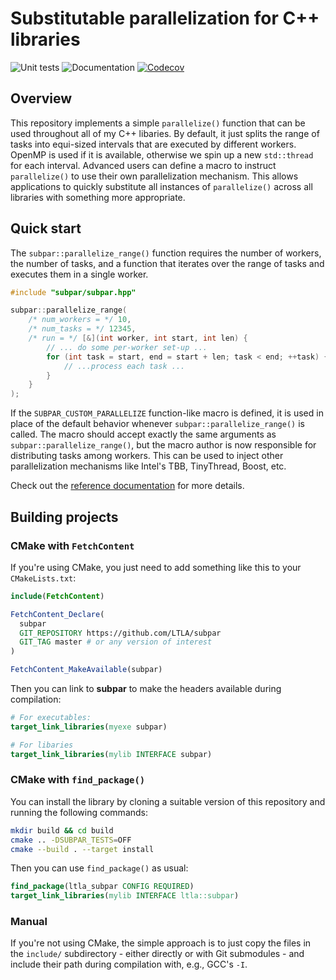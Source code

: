 # Substitutable parallelization for C++ libraries

![Unit tests](https://github.com/LTLA/subpar/actions/workflows/run-tests.yaml/badge.svg)
![Documentation](https://github.com/LTLA/subpar/actions/workflows/doxygenate.yaml/badge.svg)
[![Codecov](https://codecov.io/gh/LTLA/subpar/branch/master/graph/badge.svg?token=GByG4StuqU)](https://codecov.io/gh/LTLA/subpar)

## Overview

This repository implements a simple `parallelize()` function that can be used throughout all of my C++ libaries.
By default, it just splits the range of tasks into equi-sized intervals that are executed by different workers.
OpenMP is used if it is available, otherwise we spin up a new `std::thread` for each interval.
Advanced users can define a macro to instruct `parallelize()` to use their own parallelization mechanism.
This allows applications to quickly substitute all instances of `parallelize()` across all libraries with something more appropriate.

## Quick start

The `subpar::parallelize_range()` function requires the number of workers, the number of tasks,
and a function that iterates over the range of tasks and executes them in a single worker.

```cpp
#include "subpar/subpar.hpp"

subpar::parallelize_range(
    /* num_workers = */ 10,
    /* num_tasks = */ 12345,
    /* run = */ [&](int worker, int start, int len) {
        // ... do some per-worker set-up ...
        for (int task = start, end = start + len; task < end; ++task) {
            // ...process each task ...
        }
    }
);
```

If the `SUBPAR_CUSTOM_PARALLELIZE` function-like macro is defined, it is used in place of the default behavior whenever `subpar::parallelize_range()` is called.
The macro should accept exactly the same arguments as `subpar::parallelize_range()`, but the macro author is now responsible for distributing tasks among workers.
This can be used to inject other parallelization mechanisms like Intel's TBB, TinyThread, Boost, etc.

Check out the [reference documentation](https://ltla.github.io/subpar) for more details.

## Building projects 

### CMake with `FetchContent`

If you're using CMake, you just need to add something like this to your `CMakeLists.txt`:

```cmake
include(FetchContent)

FetchContent_Declare(
  subpar
  GIT_REPOSITORY https://github.com/LTLA/subpar
  GIT_TAG master # or any version of interest 
)

FetchContent_MakeAvailable(subpar)
```

Then you can link to **subpar** to make the headers available during compilation:

```cmake
# For executables:
target_link_libraries(myexe subpar)

# For libaries
target_link_libraries(mylib INTERFACE subpar)
```

### CMake with `find_package()`

You can install the library by cloning a suitable version of this repository and running the following commands:

```sh
mkdir build && cd build
cmake .. -DSUBPAR_TESTS=OFF
cmake --build . --target install
```

Then you can use `find_package()` as usual:

```cmake
find_package(ltla_subpar CONFIG REQUIRED)
target_link_libraries(mylib INTERFACE ltla::subpar)
```

### Manual

If you're not using CMake, the simple approach is to just copy the files in the `include/` subdirectory - 
either directly or with Git submodules - and include their path during compilation with, e.g., GCC's `-I`.
